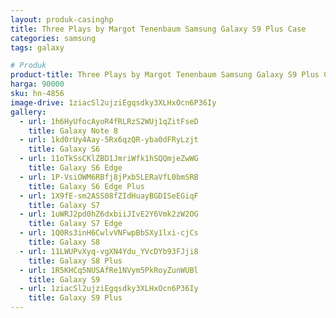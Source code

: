 ```yaml
---
layout: produk-casinghp
title: Three Plays by Margot Tenenbaum Samsung Galaxy S9 Plus Case
categories: samsung
tags: galaxy

# Produk
product-title: Three Plays by Margot Tenenbaum Samsung Galaxy S9 Plus Case
harga: 90000
sku: hn-4856
image-drive: 1ziacSl2ujziEgqsdky3XLHxOcn6P36Iy
gallery:
  - url: 1h6HyUfocAyoR4fRLRzS2WUj1qZitFseD
    title: Galaxy Note 8
  - url: 1kd0rUy4Aay-5Rx6qzQR-yba0dFRyLzjt
    title: Galaxy S6
  - url: 11oTkSsCKlZBD1JmriWfk1hSQQmjeZwWG
    title: Galaxy S6 Edge
  - url: 1P-VsiOWM6RBfj8jPxb5LERaVfL0bmSRB
    title: Galaxy S6 Edge Plus
  - url: 1X9fE-sm2ASS08fZIdHuayBGDISeEGiqF
    title: Galaxy S7
  - url: 1uWRJ2pd0hZ6dxbiiJIvE2Y6Vmk2zW2OG
    title: Galaxy S7 Edge
  - url: 1Q0Rs3inH6CwlvVNFwpBbSXy1lxi-cjCs
    title: Galaxy S8
  - url: 11LWUPvXyq-vgXN4Ydu_YVcDYb93FJji8
    title: Galaxy S8 Plus
  - url: 1R5KHCq5NUSAfRe1NVym5PkRoyZunWUBl
    title: Galaxy S9
  - url: 1ziacSl2ujziEgqsdky3XLHxOcn6P36Iy
    title: Galaxy S9 Plus
---
```

